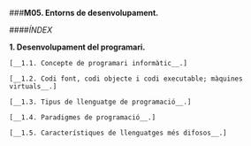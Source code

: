 ###__M05. Entorns de desenvolupament.__

####_ÍNDEX_

  __1. Desenvolupament del programari.__
  
    [__1.1. Concepte de programari informàtic__.]

    [__1.2. Codi font, codi objecte i codi executable; màquines virtuals__.]
    
    [__1.3. Tipus de llenguatge de programació__.]
    
    [__1.4. Paradigmes de programació__.]
    
    [__1.5. Característiques de llenguatges més difosos__.]
    
    
